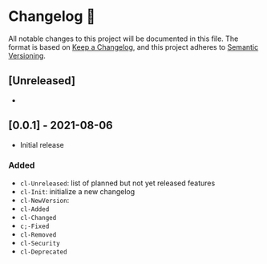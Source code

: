 <!-- markdownlint-disable -->
# Changelog 📝
All notable changes to this project will be documented in this file.
The format is based on [Keep a Changelog](https://keepachangelog.com/en/1.0.0/), and this project adheres to [Semantic Versioning](https://semver.org/spec/v2.0.0.html).

## [Unreleased]
* 

## [0.0.1] - 2021-08-06
* Initial release

### Added
* `cl-Unreleased`: list of planned but not yet released features
* `cl-Init`: initialize a new changelog
* `cl-NewVersion`: 
* `cl-Added`
* `cl-Changed`
* `c;-Fixed`
* `cl-Removed`
* `cl-Security`
* `cl-Deprecated`